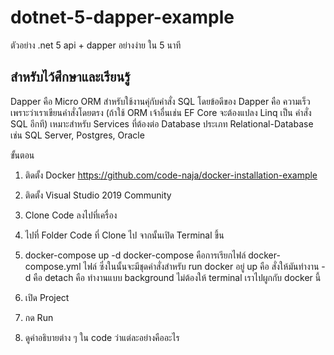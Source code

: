 # dotnet-5-dapper-example
ตัวอย่าง .net 5 api + dapper อย่างง่าย ใน 5 นาที

## สำหรับไว้ศึกษาและเรียนรู้ 

Dapper คือ Micro ORM สำหรับใช้งานคุ่กับคำสั่ง SQL 
โดยข้อดีของ Dapper คือ ความเร็วเพราะว่าเราเขียนคำสั่งโดยตรง (ถ้าใช้ ORM เจ้าอื่นเช่น EF Core จะต้องแปลง Linq เป็น คำสั่ง SQL อีกที)
เหมาะสำหรับ Services ที่ต้องต่อ Database ประเภท Relational-Database เช่น SQL Server, Postgres, Oracle 

ขั้นตอน 
1. ติดตั้ง Docker 
https://github.com/code-naja/docker-installation-example

2. ติดตั้ง Visual Studio 2019 Community 

3. Clone Code ลงไปที่เครื่อง 

4. ไปที่ Folder Code ที่ Clone ไป จากนั้นเปิด Terminal ขึ้น 

5. docker-compose up -d 
docker-compose คือการเรียกไฟล์ docker-compose.yml ไฟล์ 
ซึ่งในนั้นจะมีชุดคำสั่งสำหรับ run docker อยู่ 
up คือ สั่งให้มันทำงาน
-d คือ detach คือ ทำงานแบบ background ไม่ต้องให้ terminal เราไปผูกกับ docker นี้ 

6. เปิด Project 

7. กด Run 

8. ดูคำอธิบายต่าง ๆ ใน code ว่าแต่ละอย่างคืออะไร